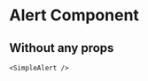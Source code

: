 <script setup lang="ts">
import {SimpleAlert} from 'simple-daisy-vue'
</script>

# Alert Component

## Without any props

<SimpleAlert/>

```vue
<SimpleAlert />
```
